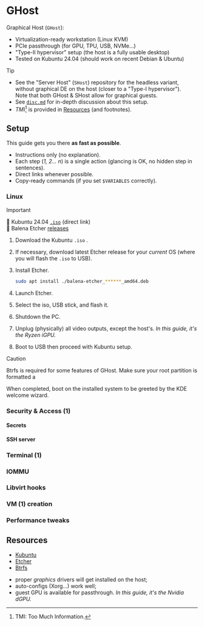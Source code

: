 # GHost

Graphical Host (`GHost`):
- Virtualization-ready workstation (Linux KVM)
- PCIe passthrough (for GPU, TPU, USB, NVMe…)
- "Type-II hypervisor" setup (the host is a fully usable desktop)
- Tested on Kubuntu 24.04 (should work on recent Debian & Ubuntu)


> [!Tip]
> - See the "Server Host" (`SHost`) repository for the headless variant, without graphical DE on the host (closer to a "Type-I hypervisor").   
> Note that both GHost & SHost allow for graphical guests.
> - See [`disc.md`](disc.md) for in-depth discussion about this setup.
> - *TMI*[^1] is provided in [Resources](#resources) (and footnotes).


## Setup

This guide gets you there **as fast as possible**.

- Instructions only (no explanation).
- Each step (*1, 2… n*) is a single action (glancing is OK, no hidden step in sentences).
- Direct links whenever possible.
- Copy-ready commands (if you set `$VARIABLES` correctly).


### Linux

> [!IMPORTANT]
> 🔗 Kubuntu 24.04 [`.iso`](https://kubuntu.org/getkubuntu/) (direct link)  
> 🔗 Balena Etcher [releases](https://github.com/balena-io/etcher/releases)  

1. Download the Kubuntu `.iso` .

2. If necessary, download latest Etcher release for your *current* OS (where you will flash the `.iso` to USB).

3. Install Etcher.

   ```bash
   sudo apt install ./balena-etcher_******_amd64.deb
   ```

4. Launch Etcher.

5. Select the iso, USB stick, and flash it.

6. Shutdown the PC.

7. Unplug (physically) all video outputs, except the host's. *In this guide, it's the Ryzen iGPU.*

8. Boot to USB then proceed with Kubuntu setup.

> [!CAUTION]
> Btrfs is required for some features of GHost. Make sure your root partition is formatted a

   When completed, boot on the installed system to be greeted by the KDE welcome wizard.



### Security & Access (1)

#### Secrets



#### SSH server



### Terminal (1)

### IOMMU

### Libvirt hooks

### VM (1) creation

### Performance tweaks










## Resources


- [Kubuntu](https://kubuntu.org/)
- [Etcher](https://etcher.io/)
- [Btrfs](https://btrfs.readthedocs.io/en/latest/)



[^1]: TMI: Too Much Information.

[^2]: Generally, unplug all non-host devices during host OS installation. This ensures that, later on:
  - proper *graphics* drivers will get installed on the host;
  - auto-configs (Xorg…) work well;
  - guest GPU is available for passthrough. *In this guide, it's the Nvidia dGPU.*

